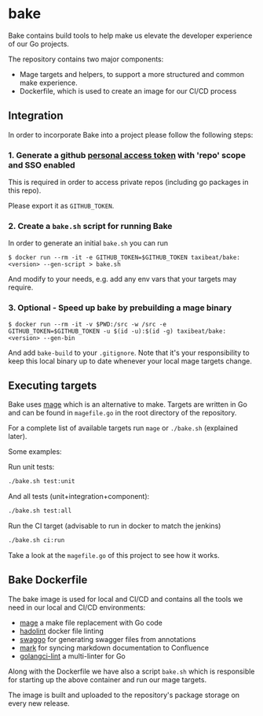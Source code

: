 <!-- Space: DT -->
<!-- Title: Bake -->
<!-- Parent: Engineering -->
<!-- Parent: Dev Tools -->

# bake

Bake contains build tools to help make us elevate the developer experience of our Go projects.

The repository contains two major components:

- Mage targets and helpers, to support a more structured and common make experience.
- Dockerfile, which is used to create an image for our CI/CD process

## Integration

In order to incorporate Bake into a project please follow the following steps:

### 1. Generate a github [personal access token](https://github.com/settings/tokens) with 'repo' scope and SSO enabled

This is required in order to access private repos (including go packages in this repo).

Please export it as `GITHUB_TOKEN`.

### 2. Create a `bake.sh` script for running Bake

In order to generate an initial `bake.sh` you can run

```console
$ docker run --rm -it -e GITHUB_TOKEN=$GITHUB_TOKEN taxibeat/bake:<version> --gen-script > bake.sh
```

And modify to your needs, e.g. add any env vars that your targets may require.

### 3. Optional - Speed up bake by prebuilding a mage binary

```console
$ docker run --rm -it -v $PWD:/src -w /src -e GITHUB_TOKEN=$GITHUB_TOKEN -u $(id -u):$(id -g) taxibeat/bake:<version> --gen-bin
```

And add `bake-build` to your `.gitignore`.
Note that it's your responsibility to keep this local binary up to date whenever your local mage targets change.

## Executing targets

Bake uses [mage](https://magefile.org/) which is an alternative to make. Targets are written in Go and can be found in `magefile.go` in the root directory of the repository.

For a complete list of available targets run `mage` or `./bake.sh` (explained later).

Some examples:

Run unit tests:

```bash
./bake.sh test:unit
```

And all tests (unit+integration+component):

```bash
./bake.sh test:all
```

Run the CI target (advisable to run in docker to match the jenkins)

```bash
./bake.sh ci:run
```

Take a look at the `magefile.go` of this project to see how it works.

## Bake Dockerfile

The bake image is used for local and CI/CD and contains all the tools we need in our local and CI/CD environments:

- [mage](https://magefile.org/) a make file replacement with Go code
- [hadolint](https://github.com/hadolint/hadolint) docker file linting
- [swaggo](https://github.com/swaggo/swag) for generating swagger files from annotations
- [mark](https://github.com/mantzas/mark) for syncing markdown documentation to Confluence
- [golangci-lint](https://github.com/golangci/golangci-lint) a multi-linter for Go

Along with the Dockerfile we have also a script `bake.sh` which is responsible for starting up the above container and run our mage targets.

The image is built and uploaded to the repository's package storage on every new release.
